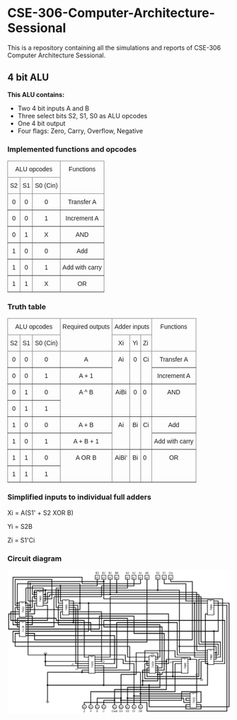 # CSE-306-Computer-Architecture-Sessional
This is a repository containing all the simulations and reports of CSE-306 Computer Architecture Sessional.

## 4 bit ALU
**This ALU contains:**
- Two 4 bit inputs A and B
- Three select bits S2, S1, S0 as ALU opcodes
- One 4 bit output
- Four flags: Zero, Carry, Overflow, Negative
### Implemented functions and opcodes
<style type="text/css">
.tg  {border-collapse:collapse;border-spacing:0;}
.tg td{border-color:black;border-style:solid;border-width:1px;font-family:Arial, sans-serif;font-size:14px;
  overflow:hidden;padding:10px 5px;word-break:normal;}
.tg th{border-color:black;border-style:solid;border-width:1px;font-family:Arial, sans-serif;font-size:14px;
  font-weight:normal;overflow:hidden;padding:10px 5px;word-break:normal;}
.tg .tg-c3ow{border-color:inherit;text-align:center;vertical-align:top}
</style>
<table class="tg">
<thead>
  <tr>
    <th class="tg-c3ow" colspan="3">ALU opcodes</th>
    <th class="tg-c3ow" rowspan="2">Functions</th>
  </tr>
  <tr>
    <th class="tg-c3ow">S2</th>
    <th class="tg-c3ow">S1</th>
    <th class="tg-c3ow">S0 (Cin)</th>
  </tr>
</thead>
<tbody>
  <tr>
    <td class="tg-c3ow">0</td>
    <td class="tg-c3ow">0</td>
    <td class="tg-c3ow">0</td>
    <td class="tg-c3ow">Transfer A</td>
  </tr>
  <tr>
    <td class="tg-c3ow">0</td>
    <td class="tg-c3ow">0</td>
    <td class="tg-c3ow">1</td>
    <td class="tg-c3ow">Increment A</td>
  </tr>
  <tr>
    <td class="tg-c3ow">0</td>
    <td class="tg-c3ow">1</td>
    <td class="tg-c3ow">X</td>
    <td class="tg-c3ow">AND</td>
  </tr>
  <tr>
    <td class="tg-c3ow">1</td>
    <td class="tg-c3ow">0</td>
    <td class="tg-c3ow">0</td>
    <td class="tg-c3ow">Add</td>
  </tr>
  <tr>
    <td class="tg-c3ow">1</td>
    <td class="tg-c3ow">0</td>
    <td class="tg-c3ow">1</td>
    <td class="tg-c3ow">Add with carry</td>
  </tr>
  <tr>
    <td class="tg-c3ow">1</td>
    <td class="tg-c3ow">1</td>
    <td class="tg-c3ow">X</td>
    <td class="tg-c3ow">OR</td>
  </tr>
</tbody>
</table>

### Truth table
<style type="text/css">
.tg  {border-collapse:collapse;border-spacing:0;}
.tg td{border-color:black;border-style:solid;border-width:1px;font-family:Arial, sans-serif;font-size:14px;
  overflow:hidden;padding:10px 5px;word-break:normal;}
.tg th{border-color:black;border-style:solid;border-width:1px;font-family:Arial, sans-serif;font-size:14px;
  font-weight:normal;overflow:hidden;padding:10px 5px;word-break:normal;}
.tg .tg-c3ow{border-color:inherit;text-align:center;vertical-align:top}
.tg .tg-0pky{border-color:inherit;text-align:left;vertical-align:top}
</style>
<table class="tg">
<thead>
  <tr>
    <th class="tg-c3ow" colspan="3">ALU opcodes</th>
    <th class="tg-c3ow" rowspan="2">Required outputs</th>
    <th class="tg-c3ow" colspan="3">Adder inputs</th>
    <th class="tg-c3ow" rowspan="2">Functions</th>
  </tr>
  <tr>
    <th class="tg-c3ow">S2</th>
    <th class="tg-c3ow">S1</th>
    <th class="tg-c3ow">S0 (Cin)</th>
    <th class="tg-c3ow">Xi</th>
    <th class="tg-c3ow">Yi</th>
    <th class="tg-0pky">Zi</th>
  </tr>
</thead>
<tbody>
  <tr>
    <td class="tg-c3ow">0</td>
    <td class="tg-c3ow">0</td>
    <td class="tg-c3ow">0</td>
    <td class="tg-c3ow">A</td>
    <td class="tg-c3ow" rowspan="2">Ai</td>
    <td class="tg-c3ow" rowspan="2">0</td>
    <td class="tg-0pky" rowspan="2">Ci</td>
    <td class="tg-c3ow">Transfer A</td>
  </tr>
  <tr>
    <td class="tg-c3ow">0</td>
    <td class="tg-c3ow">0</td>
    <td class="tg-c3ow">1</td>
    <td class="tg-c3ow">A + 1</td>
    <td class="tg-c3ow">Increment A</td>
  </tr>
  <tr>
    <td class="tg-c3ow">0</td>
    <td class="tg-c3ow">1</td>
    <td class="tg-c3ow">0</td>
    <td class="tg-c3ow" rowspan="2">A ^ B</td>
    <td class="tg-c3ow" rowspan="2">AiBi</td>
    <td class="tg-c3ow" rowspan="2">0</td>
    <td class="tg-0pky" rowspan="2">0</td>
    <td class="tg-c3ow" rowspan="2">AND</td>
  </tr>
  <tr>
    <td class="tg-c3ow">0</td>
    <td class="tg-c3ow">1</td>
    <td class="tg-c3ow">1</td>
  </tr>
  <tr>
    <td class="tg-c3ow">1</td>
    <td class="tg-c3ow">0</td>
    <td class="tg-c3ow">0</td>
    <td class="tg-c3ow">A + B</td>
    <td class="tg-c3ow" rowspan="2">Ai</td>
    <td class="tg-c3ow" rowspan="2">Bi</td>
    <td class="tg-0pky" rowspan="2">Ci</td>
    <td class="tg-c3ow">Add</td>
  </tr>
  <tr>
    <td class="tg-c3ow">1</td>
    <td class="tg-c3ow">0</td>
    <td class="tg-c3ow">1</td>
    <td class="tg-c3ow">A + B + 1</td>
    <td class="tg-c3ow">Add with carry</td>
  </tr>
  <tr>
    <td class="tg-c3ow">1</td>
    <td class="tg-c3ow">1</td>
    <td class="tg-c3ow">0</td>
    <td class="tg-c3ow" rowspan="2">A OR B</td>
    <td class="tg-c3ow" rowspan="2">AiBi'</td>
    <td class="tg-c3ow" rowspan="2">Bi</td>
    <td class="tg-0pky" rowspan="2">0</td>
    <td class="tg-c3ow" rowspan="2">OR</td>
  </tr>
  <tr>
    <td class="tg-c3ow">1</td>
    <td class="tg-c3ow">1</td>
    <td class="tg-c3ow">1</td>
  </tr>
</tbody>
</table>

### Simplified inputs to individual full adders
Xi = A(S1' + S2 XOR B)

Yi = S2B

Zi = S1'Ci

### Circuit diagram
![4 bit ALU circuit diagram](1%20-%204%20bit%20ALU/4%20bit%20ALU%20circuit%20diagram.png)